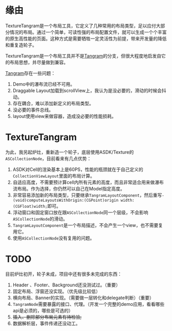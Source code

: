 # 缘由

TextureTangram是一个布局工具，它定义了几种常用的布局类型，足以应付大部分情况的布局。通过一个简单，可读性强的布局配置文件，就可以生成一个个丰富的原生高性能的页面。这种方式是需要牺牲一定灵活性为前提，带来开发量的降低和重复造轮子。

TextureTangram是一个布局工具并不是[Tangram](https://github.com/alibaba/Tangram-iOS)的分支，但很大程度地启发自它的布局思想，并尽量做到兼容。

[Tangram](https://github.com/alibaba/Tangram-iOS)存在一些问题：
1. Demo中的瀑布流已经不可用。
2. Draggable Layout加载到scrollView上，我认为是没必要的，滑动的时候会抖动。
3. 存在耦合，难以添加新定义的布局类型。
4. 没必要的事件总线。
5. layout使用view来做容器，造成没必要的性能损耗。 

# TextureTangram
为此，我另起炉灶，重新造一个轮子，底层使用ASDK/Texture的`ASCollectionNode`，目前看来有几点优势：
1. ASDK对Cell的渲染基本上是60PS，性能的瓶颈就在于自己定义的`CollectionViewLayout`里面的布局计算。
2. 自适应高度，不需要预计算cell内所有元素的高度，而且非常适合用来做瀑布流布局。作为选择，你仍然可以自己在Model指定高度。
3. 非常容易添加新的布局类型，只要继承`TangramLayoutComponent`，然后重写`- (void)computeLayoutsWithOrigin:(CGPoint)origin width:(CGFloat)width;`即可。
4. 浮动窗口和固定窗口放在跟`ASCollectionNode`同一个层级，不会影响`ASCollectionNode`的滑动。
5. `TangramLayoutComponent`是一个布局描述，不会产生一个view，也不需要复用它。
6. 使用`ASCollectionNode`没有复用的问题。

# TODO
目前炉灶初开，轮子未成，项目中还有很多未完成的东西：
1. Header 、Footer、Background还没测试过。（重要）
2. 固定布局、浮窗还没实现。（优先级比较低）
3. 横向布局、Banner的实现。（需要做一层转化和delegate判断）（重要）
4. `TangramNode`需要暴露的接口、代理。（开发一个完整的demo应用，看看哪些api是必须的，哪些是可选的）
5. ~~插入、删除部分布局元素有待检验;~~
6. 数据解析层，事件传递还没动工。
